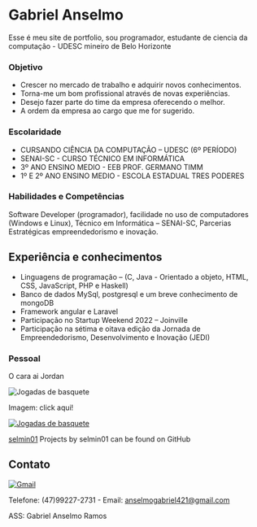 # Gabriel Anselmo 

Esse é meu site de portfolio, sou programador, estudante de ciencia da computação - UDESC
mineiro de Belo Horizonte 

### Objetivo

- Crescer no mercado de trabalho e adquirir novos conhecimentos.
- Torna-me um bom profissional através de novas experiências.
- Desejo fazer parte do time da empresa oferecendo o melhor.
- A ordem da empresa ao cargo que me for sugerido.

### Escolaridade

- CURSANDO CIÊNCIA DA COMPUTAÇÃO – UDESC (6º PERÍODO)
- SENAI-SC - CURSO TÉCNICO EM INFORMÁTICA
- 3º ANO ENSINO MEDIO - EEB PROF. GERMANO TIMM
- 1º E 2º ANO ENSINO MEDIO - ESCOLA ESTADUAL TRES PODERES

### Habilidades e Competências

Software Developer (programador), facilidade no uso de computadores (Windows e Linux), Técnico em Informática – SENAI-SC, Parcerias Estratégicas empreendedorismo e inovação.

## Experiência e conhecimentos

- Linguagens de programação – (C, Java - Orientado a objeto, HTML, CSS, JavaScript, PHP e Haskell)
- Banco de dados MySql, postgresql e um breve conhecimento de mongoDB
- Framework angular e Laravel
- Participação no Startup Weekend 2022 – Joinville
- Participação na sétima e oitava edição da Jornada de Empreendedorismo, Desenvolvimento e Inovação (JEDI)

### Pessoal



O cara ai Jordan

![Jogadas de basquete](https://media1.giphy.com/media/3oEjHHMtBYjU3MP5yE/200.webp?cid=ecf05e473gwk4abi0rtpgvhedfkq5k5blw9vlr43mpa92vhu&rid=200.webp&ct=g)

Imagem: click aqui!

[![Jogadas de basquete](https://media1.giphy.com/media/3oEjHHMtBYjU3MP5yE/200.webp?cid=ecf05e473gwk4abi0rtpgvhedfkq5k5blw9vlr43mpa92vhu&rid=200.webp&ct=g)](https://giphy.com/search/jordan)

[selmin01](https://github.com/selmin01)
Projects by selmin01 can be found on GitHub



## Contato

[![Gmail](https://img.shields.io/badge/Gmail-D14836?style=for-the-badge&logo=gmail&logoColor=white)](anselmogabriel421@gmail.com)

Telefone: (47)99227-2731 - Email: anselmogabriel421@gmail.com

ASS: Gabriel Anselmo Ramos
